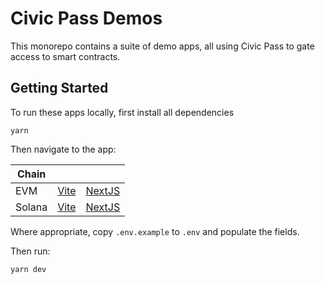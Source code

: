 # Civic Pass Demos

This monorepo contains a suite of demo apps, all using Civic Pass to gate access to smart contracts.

## Getting Started

To run these apps locally, first install all dependencies

```shell
yarn
```

Then navigate to the app:

| Chain  |                               |                                 |
|--------|-------------------------------|---------------------------------|
| EVM    | [Vite](/packages/evm/vite)    | [NextJS](/packages/evm/next)    |
| Solana | [Vite](/packages/solana/vite) | [NextJS](/packages/solana/next) |

Where appropriate, copy `.env.example` to `.env` and populate the fields.

Then run:

```shell
yarn dev
```